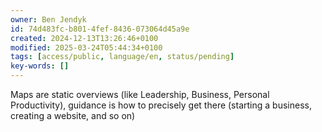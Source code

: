 ```yaml
---
owner: Ben Jendyk
id: 74d483fc-b801-4fef-8436-073064d45a9e
created: 2024-12-13T13:26:46+0100
modified: 2025-03-24T05:44:34+0100
tags: [access/public, language/en, status/pending]
key-words: []
---
```


Maps are static overviews (like Leadership, Business, Personal Productivity), guidance is how to precisely get there (starting a business, creating a website, and so on)